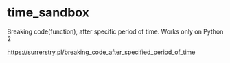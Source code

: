 # time_sandbox
Breaking code(function), after specific period of time.
Works only on Python 2

https://surrerstry.pl/breaking_code_after_specified_period_of_time
